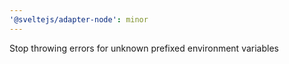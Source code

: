 ```yaml
---
'@sveltejs/adapter-node': minor
---
```


Stop throwing errors for unknown prefixed environment variables
